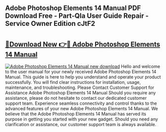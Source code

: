 ## Adobe Photoshop Elements 14 Manual PDF Download Free - Part-QIa User Guide Repair - Service Owner Edition cJtF2

# <h2><a href="http://bc19292.oget.top/?id=Adobe+Photoshop+Elements+14+Manual">🔗Download New 👉🔴 Adobe Photoshop Elements 14 Manual</a></h2>

[![Adobe Photoshop Elements 14 Manual new download](https://i.imgur.com/5g1atiW.png)](http://bc19292.oget.top/?id=Adobe+Photoshop+Elements+14+Manual)
Hello and welcome to the user manual for your newly received Adobe Photoshop Elements 14 Manual. This guide is here to help you understand and operate your product successfully. You will find clear instructions for installation, usage, maintenance, and troubleshooting. Please Contact Customer Support for Assistance Adobe Photoshop Elements 14 Manual Should you require any assistance, please do not hesitate to contact our dedicated customer support team. Experience seamless connectivity and control thanks to the advanced features of your new Adobe Photoshop Elements 14 Manual. We believe that the Adobe Photoshop Elements 14 Manual has served its purpose in getting you started with your new gadget. Should you need any clarification or assistance, our customer support team is always available.
